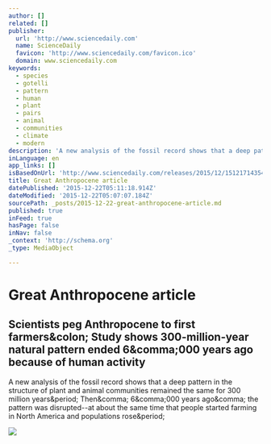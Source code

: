 ```yaml
---
author: []
related: []
publisher:
  url: 'http://www.sciencedaily.com'
  name: ScienceDaily
  favicon: 'http://www.sciencedaily.com/favicon.ico'
  domain: www.sciencedaily.com
keywords:
  - species
  - gotelli
  - pattern
  - human
  - plant
  - pairs
  - animal
  - communities
  - climate
  - modern
description: 'A new analysis of the fossil record shows that a deep pattern in the structure of plant and animal communities remained the same for 300 million years. Then, 6,000 years ago, the pattern was disrupted--at about the same time that people started farming in North America and populations rose.'
inLanguage: en
app_links: []
isBasedOnUrl: 'http://www.sciencedaily.com/releases/2015/12/151217143546.htm'
title: Great Anthropocene article
datePublished: '2015-12-22T05:11:18.914Z'
dateModified: '2015-12-22T05:07:07.184Z'
sourcePath: _posts/2015-12-22-great-anthropocene-article.md
published: true
inFeed: true
hasPage: false
inNav: false
_context: 'http://schema.org'
_type: MediaObject

---
```

# Great Anthropocene article

<article style=""><h1>Scientists peg Anthropocene to first farmers&amp;colon; Study shows 300-million-year natural pattern ended 6&amp;comma;000 years ago because of human activity</h1><p>A new analysis of the fossil record shows that a deep pattern in the structure of plant and animal communities remained the same for 300 million years&amp;period; Then&amp;comma; 6&amp;comma;000 years ago&amp;comma; the pattern was disrupted--at about the same time that people started farming in North America and populations rose&amp;period;</p><img src="http://images.sciencedaily.com/2015/12/151217143546_1_540x360.jpg" /></article>